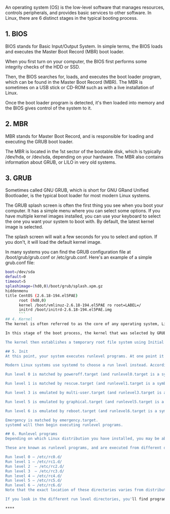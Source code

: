 An operating system (OS) is the low-level software that manages resources, controls peripherals, and provides basic services to other software. In Linux, there are 6 distinct stages in the typical booting process.

## 1. BIOS
BIOS stands for Basic Input/Output System. In simple terms, the BIOS loads and executes the Master Boot Record (MBR) boot loader.

When you first turn on your computer, the BIOS first performs some integrity checks of the HDD or SSD.

Then, the BIOS searches for, loads, and executes the boot loader program, which can be found in the Master Boot Record (MBR). The MBR is sometimes on a USB stick or CD-ROM such as with a live installation of Linux.

Once the boot loader program is detected, it's then loaded into memory and the BIOS gives control of the system to it.

## 2. MBR
MBR stands for Master Boot Record, and is responsible for loading and executing the GRUB boot loader.

The MBR is located in the 1st sector of the bootable disk, which is typically /dev/hda, or /dev/sda, depending on your hardware. The MBR also contains information about GRUB, or LILO in very old systems.

## 3. GRUB
Sometimes called GNU GRUB, which is short for GNU GRand Unified Bootloader, is the typical boot loader for most modern Linux systems.

The GRUB splash screen is often the first thing you see when you boot your computer. It has a simple menu where you can select some options. If you have multiple kernel images installed, you can use your keyboard to select the one you want your system to boot with. By default, the latest kernel image is selected.

The splash screen will wait a few seconds for you to select and option. If you don't, it will load the default kernel image.

In many systems you can find the GRUB configuration file at /boot/grub/grub.conf or /etc/grub.conf. Here's an example of a simple grub.conf file:

```bash
boot=/dev/sda
default=0
timeout=5
splashimage=(hd0,0)/boot/grub/splash.xpm.gz
hiddenmenu
title CentOS (2.6.18-194.el5PAE)
      root (hd0,0)
      kernel /boot/vmlinuz-2.6.18-194.el5PAE ro root=LABEL=/
      initrd /boot/initrd-2.6.18-194.el5PAE.img
      ```
## 4. Kernel
The kernel is often referred to as the core of any operating system, Linux included. It has complete control over everything in your system.

In this stage of the boot process, the kernel that was selected by GRUB first mounts the root file system that's specified in the grub.conf file. Then it executes the /sbin/init program, which is always the first program to be executed. You can confirm this with its process id (PID), which should always be 1.

The kernel then establishes a temporary root file system using Initial RAM Disk (initrd) until the real file system is mounted.

## 5. Init
At this point, your system executes runlevel programs. At one point it would look for an init file, usually found at /etc/inittab to decide the Linux run level.

Modern Linux systems use systemd to choose a run level instead. According to TecMint, these are the available run levels:

Run level 0 is matched by poweroff.target (and runlevel0.target is a symbolic link to poweroff.target).

Run level 1 is matched by rescue.target (and runlevel1.target is a symbolic link to rescue.target).

Run level 3 is emulated by multi-user.target (and runlevel3.target is a symbolic link to multi-user.target).

Run level 5 is emulated by graphical.target (and runlevel5.target is a symbolic link to graphical.target).

Run level 6 is emulated by reboot.target (and runlevel6.target is a symbolic link to reboot.target).

Emergency is matched by emergency.target.
systemd will then begin executing runlevel programs.

## 6. Runlevel programs
Depending on which Linux distribution you have installed, you may be able to see different services getting started. For example, you might catch starting sendmail …. OK.

These are known as runlevel programs, and are executed from different directories depending on your run level. Each of the 6 runlevels described above has its own directory:

Run level 0 – /etc/rc0.d/
Run level 1 – /etc/rc1.d/
Run level 2  – /etc/rc2.d/
Run level 3  – /etc/rc3.d/
Run level 4 – /etc/rc4.d/
Run level 5 – /etc/rc5.d/
Run level 6 – /etc/rc6.d/
Note that the exact location of these directories varies from distribution to distribution.

If you look in the different run level directories, you'll find programs that start with either an "S" or "K" for startup and kill, respectively. Startup programs are executed during system startup, and kill programs during shutdown.

****
